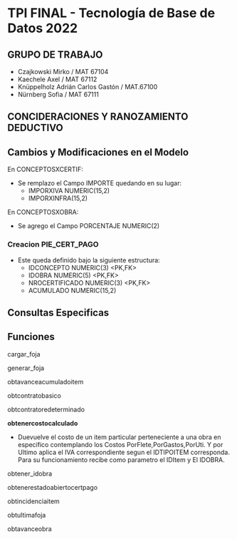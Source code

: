 # TPI FINAL - Tecnología de Base de Datos 2022
## GRUPO DE TRABAJO
- Czajkowski Mirko / MAT 67104
- Kaechele Axel / MAT 67112
- Knüppelholz Adrián Carlos Gastón / MAT.67100
- Nürnberg Sofia / MAT 67111

## CONCIDERACIONES Y RANOZAMIENTO DEDUCTIVO

## Cambios y Modificaciones en el Modelo

En CONCEPTOSXCERTIF:

  - Se remplazo el Campo IMPORTE quedando en su lugar:
    - IMPORXIVA NUMERIC(15,2)
    - IMPORXINFRA(15,2)

En CONCEPTOSXOBRA:

  - Se agrego el Campo PORCENTAJE NUMERIC(2)

### Creacion PIE_CERT_PAGO

  - Este queda definido bajo la siguiente estructura:
    - IDCONCEPTO NUMERIC(3) <PK,FK>
    - IDOBRA NUMERIC(5) <PK,FK>
    - NROCERTIFICADO NUMERIC(3) <PK,FK>
    - ACUMULADO NUMERIC(15,2)


## Consultas Especificas

## Funciones

cargar_foja

generar_foja

obtavanceacumuladoitem

obtcontratobasico

obtcontratoredeterminado

**obtenercostocalculado**

- Duevuelve el costo de un item particular perteneciente a una obra en especifico contemplando los Costos PorFlete,PorGastos,PorUti. Y por Ultimo aplica el IVA correspondiente segun el IDTIPOITEM corresponda.
Para su funcionamiento recibe como parametro el IDItem y El IDOBRA.

obtener_idobra

obtenerestadoabiertocertpago

obtincidenciaitem

obtultimafoja

obtavanceobra

